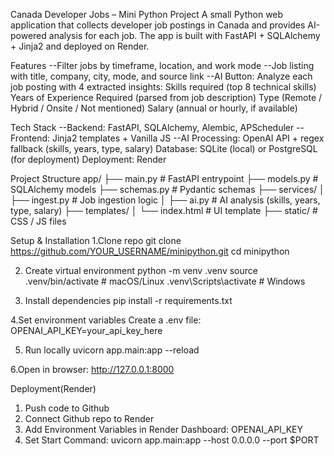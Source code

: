 Canada Developer Jobs – Mini Python Project
A small Python web application that collects developer job postings in Canada and provides AI-powered analysis for each job.
The app is built with FastAPI + SQLAlchemy + Jinja2 and deployed on Render.

Features
--Filter jobs by timeframe, location, and work mode
--Job listing with title, company, city, mode, and source link
--AI Button: Analyze each job posting with 4 extracted insights:
Skills required (top 8 technical skills)
Years of Experience Required (parsed from job description)
Type (Remote / Hybrid / Onsite / Not mentioned)
Salary (annual or hourly, if available)

Tech Stack
--Backend: FastAPI, SQLAlchemy, Alembic, APScheduler
--Frontend: Jinja2 templates + Vanilla JS
--AI Processing: OpenAI API + regex fallback (skills, years, type, salary)
Database: SQLite (local) or PostgreSQL (for deployment)
Deployment: Render

Project Structure
app/
 ├── main.py              # FastAPI entrypoint
 ├── models.py            # SQLAlchemy models
 ├── schemas.py           # Pydantic schemas
 ├── services/
 │    ├── ingest.py       # Job ingestion logic
 │    ├── ai.py           # AI analysis (skills, years, type, salary)
 ├── templates/
 │    └── index.html      # UI template
 ├── static/              # CSS / JS files

Setup & Installation
1.Clone repo
git clone https://github.com/YOUR_USERNAME/minipython.git
cd minipython

2. Create virtual environment
python -m venv .venv
source .venv/bin/activate   # macOS/Linux
.venv\Scripts\activate # Windows

3. Install dependencies
pip install -r requirements.txt

4.Set environment variables
Create a .env file:
OPENAI_API_KEY=your_api_key_here

5. Run locally
uvicorn app.main:app --reload

6.Open in browser:
http://127.0.0.1:8000

Deployment(Render)
1. Push code to Github
2. Connect Github repo to Render
3. Add Environment Variables in Render Dashboard:
   OPENAI_API_KEY
4. Set Start Command:
   uvicorn app.main:app --host 0.0.0.0 --port $PORT




